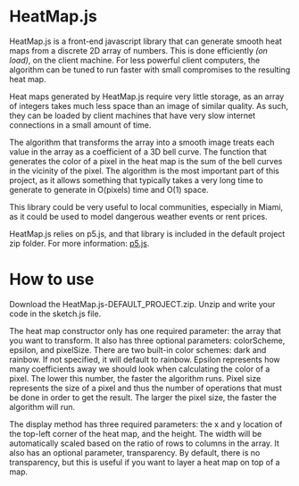 # HeatMap.js
HeatMap.js is a front-end javascript library that can generate smooth heat maps from a discrete 2D array of numbers. 
This is done efficiently *(on load)*, on the client machine. 
For less powerful client computers, the algorithm can be tuned to run faster with small compromises to the resulting heat map.

Heat maps generated by HeatMap.js require very little storage, as an array of integers takes much less space than an image of similar quality.
As such, they can be loaded by client machines that have very slow internet connections in a small amount of time.

The algorithm that transforms the array into a smooth image treats each value in the array as a coefficient of a 3D bell curve.
The function that generates the color of a pixel in the heat map is the sum of the bell curves in the vicinity of the pixel.
The algorithm is the most important part of this project, as it allows something that typically takes a very long time to generate to generate in O(pixels) time and O(1) space.

This library could be very useful to local communities, especially in Miami, as it could be used to model dangerous weather events or rent prices.

HeatMap.js relies on p5.js, and that library is included in the default project zip folder. For more information: [p5.js](https://p5js.org/).

# How to use
Download the HeatMap.js-DEFAULT_PROJECT.zip. Unzip and write your code in the sketch.js file.

The heat map constructor only has one required parameter: the array that you want to transform.
It also has three optional parameters: colorScheme, epsilon, and pixelSize. There are two built-in color schemes: dark and rainbow. If not specified, it will default to rainbow. Epsilon represents how many coefficients away we should look when calculating the color of a pixel. The lower this number, the faster the algorithm runs. Pixel size represents the size of a pixel and thus the number of operations that must be done in order to get the result. The larger the pixel size, the faster the algorithm will run.

The display method has three required parameters: the x and y location of the top-left corner of the heat map, and the height. The width will be automatically scaled based on the ratio of rows to columns in the array. It also has an optional parameter, transparency. By default, there is no transparency, but this is useful if you want to layer a heat map on top of a map.
